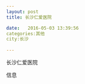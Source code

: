```yaml
--- 
layout: post 
title: 长沙仁爱医院

date:   2016-05-03 13:39:56 
categories:其他  
city:长沙
  
--- 
```

   
长沙仁爱医院

信息

